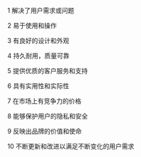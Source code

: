 1 解决了用户需求或问题

2 易于使用和操作

3 有良好的设计和外观

4 持久耐用，质量可靠

5 提供优质的客户服务和支持

6 具有实用性和实际性

7 在市场上有竞争力的价格

8 能够保护用户的隐私和安全

9 反映出品牌的价值和使命

10 不断更新和改进以满足不断变化的用户需求



